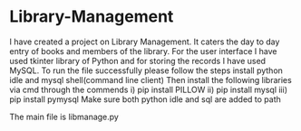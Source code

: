# Library-Management
I have created a project on Library Management. It caters the day to day entry of books and members of the library. For the user interface I have used tkinter library of Python and for storing the records I have used MySQL. 
To run the file successfully please follow the steps
install python idle and mysql shell(command line client)
Then install the following libraries via cmd through the commends
i)  pip install PILLOW
ii) pip install mysql
iii) pip install pymysql
Make sure both python idle and sql are added to path

The main file is libmanage.py
